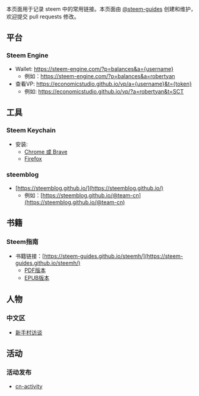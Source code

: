 本页面用于记录 steem 中的常用链接。本页面由 [@steem-guides](https://busy.org/@steem-guides) 创建和维护，欢迎提交 pull requests 修改。


## 平台

### Steem Engine
  - Wallet: https://steem-engine.com/?p=balances&a={username}
    - 例如：https://steem-engine.com/?p=balances&a=robertyan
  - 查看VP: https://economicstudio.github.io/vp/a={username}&t={token} 
    - 例如: https://economicstudio.github.io/vp/?a=robertyan&t=SCT


## 工具

### Steem Keychain
  - 安装: 
    - [Chrome 或 Brave](https://chrome.google.com/webstore/detail/steem-keychain/lkcjlnjfpbikmcmbachjpdbijejflpcm)
    - [Firefox](https://addons.mozilla.org/en-US/firefox/addon/steem-keychain/)

### steemblog
  - [https://steemblog.github.io/](https://steemblog.github.io/)
    - 例如：[https://steemblog.github.io/@team-cn](https://steemblog.github.io/@team-cn)


## 书籍

### Steem指南
  - 书籍链接：[https://steem-guides.github.io/steemh/](https://steem-guides.github.io/steemh/)
    - [PDF版本](https://steem-guides.github.io/steemh/steemh.pdf)
    - [EPUB版本](https://steem-guides.github.io/steemh/steemh.epub)


## 人物

### 中文区
  - [新手村访谈](https://steemblog.github.io/@team-cn/tags/cn-interview/)

## 活动

### 活动发布
  - [cn-activity](https://busy.org/@cn-activity)



